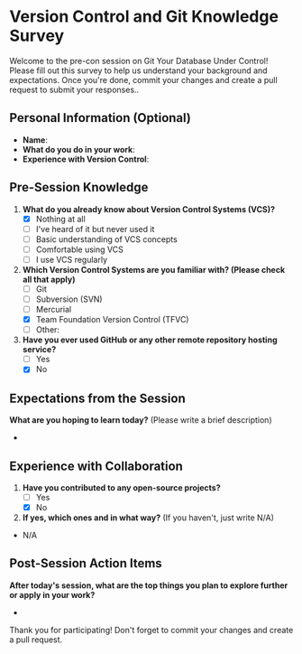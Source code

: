 # Version Control and Git Knowledge Survey

Welcome to the pre-con session on Git Your Database Under Control! Please fill out this survey to help us understand your background and expectations. Once you're done, commit your changes and create a pull request to submit your responses..

## Personal Information (Optional)
- **Name**: 
- **What do you do in your work**: 
- **Experience with Version Control**: 

## Pre-Session Knowledge
1. **What do you already know about Version Control Systems (VCS)?**
   - [x] Nothing at all
   - [ ] I've heard of it but never used it
   - [ ] Basic understanding of VCS concepts
   - [ ] Comfortable using VCS
   - [ ] I use VCS regularly

2. **Which Version Control Systems are you familiar with? (Please check all that apply)**
   - [ ] Git
   - [ ] Subversion (SVN)
   - [ ] Mercurial
   - [x] Team Foundation Version Control (TFVC)
   - [ ] Other: 

3. **Have you ever used GitHub or any other remote repository hosting service?**
   - [ ] Yes
   - [x] No

## Expectations from the Session
**What are you hoping to learn today?** (Please write a brief description)

- 

## Experience with Collaboration
1. **Have you contributed to any open-source projects?**
   - [ ] Yes
   - [x] No

2. **If yes, which ones and in what way?** (If you haven't, just write N/A)

- N/A

## Post-Session Action Items
**After today's session, what are the top things you plan to explore further or apply in your work?**

- 

Thank you for participating! Don't forget to commit your changes and create a pull request.
